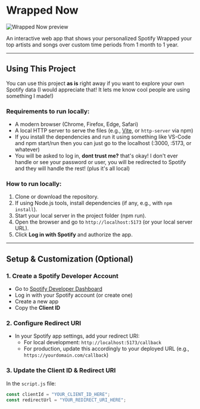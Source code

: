 # Wrapped Now
![Wrapped Now preview](example.png)

An interactive web app that shows your personalized Spotify Wrapped 
your top artists and songs over custom time periods from 1 month to 1 year.

---

## Using This Project

You can use this project **as is** right away if you want to explore your own Spotify data 
(I would appreciate that! It lets me know cool people are using something I made!)

### Requirements to run locally:

- A modern browser (Chrome, Firefox, Edge, Safari)
- A local HTTP server to serve the files (e.g., [Vite](https://vitejs.dev/), or `http-server` via npm)
- If you install the dependencies and run it using something like VS-Code and npm start/run then you can just go to the localhost (:3000, :5173, or whatever)
- You will be asked to log in, **dont trust me?** that's okay! I don't ever handle or see your password or user, you will be redirected to Spotify and they will handle the rest! (plus it's all local)

### How to run locally:

1. Clone or download the repository.
2. If using Node.js tools, install dependencies (if any, e.g., with `npm install`).
3. Start your local server in the project folder (npm run).
4. Open the browser and go to `http://localhost:5173` (or your local server URL).
5. Click **Log in with Spotify** and authorize the app.

---

## Setup & Customization (Optional)

### 1. Create a Spotify Developer Account

- Go to [Spotify Developer Dashboard](https://developer.spotify.com/dashboard/applications)
- Log in with your Spotify account (or create one)
- Create a new app
- Copy the **Client ID**

### 2. Configure Redirect URI

- In your Spotify app settings, add your redirect URI:
  - For local development: `http://localhost:5173/callback`
  - For production, update this accordingly to your deployed URL (e.g., `https://yourdomain.com/callback`)

### 3. Update the Client ID & Redirect URI

In the `script.js` file:

```js
const clientId = "YOUR_CLIENT_ID_HERE";
const redirectUrl = "YOUR_REDIRECT_URI_HERE";
